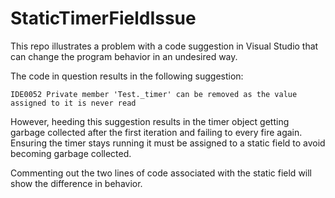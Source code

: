 # StaticTimerFieldIssue
This repo illustrates a problem with a code suggestion in Visual Studio that can change the program behavior in an undesired way.

The code in question results in the following suggestion:

    IDE0052	Private member 'Test._timer' can be removed as the value assigned to it is never read

However, heeding this suggestion results in the timer object getting garbage collected after the first iteration and failing to every fire again. Ensuring the timer stays running it must be assigned to a static field to avoid becoming garbage collected.

Commenting out the two lines of code associated with the static field will show the difference in behavior.


